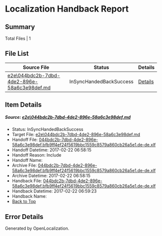 # <a name='report-top'></a> Localization Handback Report

## Summary
 Total Files | 1

## File List
 Source File | Status | Details 
 ----------- | ------ | ------- 
 [e2e\044bdc2b-7dbd-4de2-896e-58a6c3e98def.md](https://github.com/OpenLocalizationTestOrg/ol-test4/blob/109d12799d411d4b9d7bd3381119ee0c365fd378/e2e/044bdc2b-7dbd-4de2-896e-58a6c3e98def.md) | InSyncHandedBackSuccess | [Details](#475a25effbdf40204e2d465707149edcb8a0ce391)

## Item Details
##### <a name='475a25effbdf40204e2d465707149edcb8a0ce391'></a> Source: [e2e\044bdc2b-7dbd-4de2-896e-58a6c3e98def.md](https://github.com/OpenLocalizationTestOrg/ol-test4/blob/109d12799d411d4b9d7bd3381119ee0c365fd378/e2e/044bdc2b-7dbd-4de2-896e-58a6c3e98def.md)
* Status: InSyncHandedBackSuccess
* Target File: [e2e\044bdc2b-7dbd-4de2-896e-58a6c3e98def.md](https://github.com/OpenLocalizationTestOrg/ol-test4-dede/blob/75d80dc90d20de27167f4927ee080871b9ff50b6/e2e/044bdc2b-7dbd-4de2-896e-58a6c3e98def.md)
* Handoff File: [044bdc2b-7dbd-4de2-896e-58a6c3e98def.bfb9ff4ef24f5619bbc1559c8579a860cb26a5e1.de-de.xlf](https://github.com/OpenLocalizationTestOrg/ol-test4-handoff/blob/1e02f51f9e65b843e4b5a0901f0487e12cade3d5/ol-handoff/OpenLocalizationTestOrg/ol-test4-dede/xinjiang/ht/044bdc2b-7dbd-4de2-896e-58a6c3e98def.bfb9ff4ef24f5619bbc1559c8579a860cb26a5e1.de-de.xlf)
* Handoff Datetime: 2017-02-22 06:58:15
* Handoff Reason: Include
* Handoff Name: 
* Archive File: [044bdc2b-7dbd-4de2-896e-58a6c3e98def.bfb9ff4ef24f5619bbc1559c8579a860cb26a5e1.de-de.xlf](https://github.com/OpenLocalizationTestOrg/ol-test4-handoff/blob/1060613642171cc655532b7aa15fdaedd51f6562/ol-archive/OpenLocalizationTestOrg/ol-test4-dede/xinjiang/ht/044bdc2b-7dbd-4de2-896e-58a6c3e98def.bfb9ff4ef24f5619bbc1559c8579a860cb26a5e1.de-de.xlf)
* Archive Datetime: 2017-02-22 06:58:15
* Handback File: [044bdc2b-7dbd-4de2-896e-58a6c3e98def.bfb9ff4ef24f5619bbc1559c8579a860cb26a5e1.de-de.xlf](https://github.com/OpenLocalizationTestOrg/ol-test4-handback/blob/77637974b3d2920c4da375e8fb379c9f5039d54e/ol-handback/OpenLocalizationTestOrg/ol-test4-dede/xinjiang/ht/044bdc2b-7dbd-4de2-896e-58a6c3e98def.bfb9ff4ef24f5619bbc1559c8579a860cb26a5e1.de-de.xlf)
* Handback Datetime: 2017-02-22 06:59:23
* Handback Name: 
* [Back to Top](#report-top)


## Error Details

Generated by OpenLocalization.
